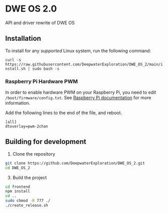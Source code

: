 # DWE OS 2.0

API and driver rewrite of DWE OS

## Installation

To install for any *supported* Linux system, run the following command: 

`curl -s https://raw.githubusercontent.com/DeepwaterExploration/DWE_OS_2/main/install.sh | sudo bash -s`

### Raspberry Pi Hardware PWM

In order to enable hardware PWM on your Raspberry Pi, you need to edit `/boot/firmware/config.txt`. See [Raspberry Pi documentation](https://www.raspberrypi.com/documentation/computers/config_txt.html) for more information.

Add the following lines to the end of the file, and reboot.

```
[all]
dtoverlay=pwm-2chan
```

## Building for development

1. Clone the repository

```sh
git clone https://github.com/DeepwaterExploration/DWE_OS_2.git
cd DWE_OS_2
```

3. Build the project

```sh
cd frontend
npm install
cd ..
sudo chmod -R 777 ./
./create_release.sh
```
